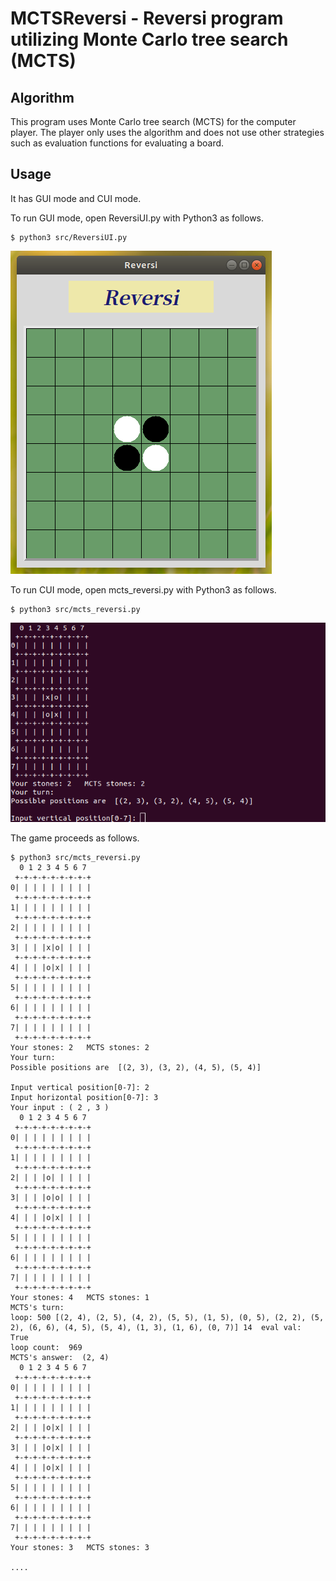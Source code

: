 # MCTSReversi - Reversi program utilizing Monte Carlo tree search (MCTS)

## Algorithm

This program uses Monte Carlo tree search (MCTS) for the computer player.
The player only uses the algorithm and does not use other strategies such as evaluation functions for evaluating a board.

## Usage

It has GUI mode and CUI mode.

To run GUI mode, open ReversiUI.py with Python3 as follows.
```
$ python3 src/ReversiUI.py 
```
![GUImode](img/GUImode.png) 


To run CUI mode, open mcts_reversi.py with Python3 as follows.
```
$ python3 src/mcts_reversi.py 
```

![CUImode](img/CUImode.png) 


The game proceeds as follows.
```
$ python3 src/mcts_reversi.py 
  0 1 2 3 4 5 6 7 
 +-+-+-+-+-+-+-+-+
0| | | | | | | | |
 +-+-+-+-+-+-+-+-+
1| | | | | | | | |
 +-+-+-+-+-+-+-+-+
2| | | | | | | | |
 +-+-+-+-+-+-+-+-+
3| | | |x|o| | | |
 +-+-+-+-+-+-+-+-+
4| | | |o|x| | | |
 +-+-+-+-+-+-+-+-+
5| | | | | | | | |
 +-+-+-+-+-+-+-+-+
6| | | | | | | | |
 +-+-+-+-+-+-+-+-+
7| | | | | | | | |
 +-+-+-+-+-+-+-+-+
Your stones: 2   MCTS stones: 2
Your turn:  
Possible positions are  [(2, 3), (3, 2), (4, 5), (5, 4)]

Input vertical position[0-7]: 2
Input horizontal position[0-7]: 3
Your input : ( 2 , 3 )
  0 1 2 3 4 5 6 7 
 +-+-+-+-+-+-+-+-+
0| | | | | | | | |
 +-+-+-+-+-+-+-+-+
1| | | | | | | | |
 +-+-+-+-+-+-+-+-+
2| | | |o| | | | |
 +-+-+-+-+-+-+-+-+
3| | | |o|o| | | |
 +-+-+-+-+-+-+-+-+
4| | | |o|x| | | |
 +-+-+-+-+-+-+-+-+
5| | | | | | | | |
 +-+-+-+-+-+-+-+-+
6| | | | | | | | |
 +-+-+-+-+-+-+-+-+
7| | | | | | | | |
 +-+-+-+-+-+-+-+-+
Your stones: 4   MCTS stones: 1
MCTS's turn:  
loop: 500 [(2, 4), (2, 5), (4, 2), (5, 5), (1, 5), (0, 5), (2, 2), (5, 2), (6, 6), (4, 5), (5, 4), (1, 3), (1, 6), (0, 7)] 14  eval val:  True
loop count:  969
MCTS's answer:  (2, 4)
  0 1 2 3 4 5 6 7 
 +-+-+-+-+-+-+-+-+
0| | | | | | | | |
 +-+-+-+-+-+-+-+-+
1| | | | | | | | |
 +-+-+-+-+-+-+-+-+
2| | | |o|x| | | |
 +-+-+-+-+-+-+-+-+
3| | | |o|x| | | |
 +-+-+-+-+-+-+-+-+
4| | | |o|x| | | |
 +-+-+-+-+-+-+-+-+
5| | | | | | | | |
 +-+-+-+-+-+-+-+-+
6| | | | | | | | |
 +-+-+-+-+-+-+-+-+
7| | | | | | | | |
 +-+-+-+-+-+-+-+-+
Your stones: 3   MCTS stones: 3

....
```

